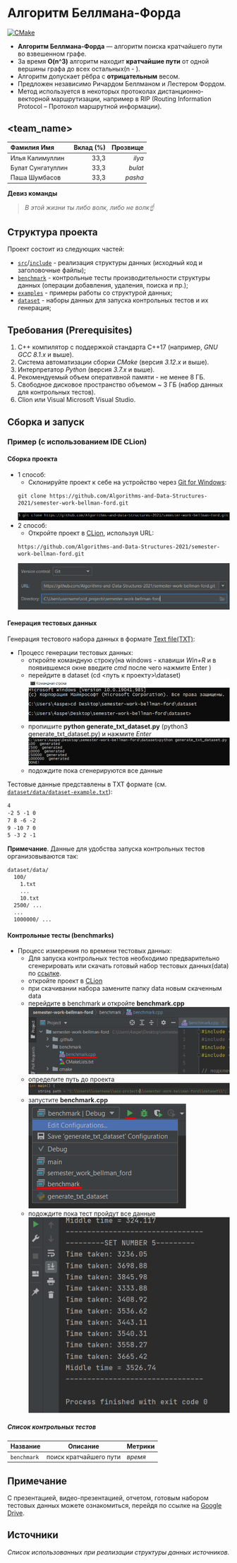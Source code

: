 # Алгоритм Беллмана-Форда

[![CMake](https://github.com/Algorithms-and-Data-Structures-2021/semester-work-bellman-ford/actions/workflows/cmake.yml/badge.svg)](https://github.com/Algorithms-and-Data-Structures-2021/semester-work-bellman-ford/actions/workflows/cmake.yml)


- **Алгоритм Беллмана-Форда** — алгоритм поиска кратчайшего пути во взвешенном графе.
- За время **O(n^3)** алгоритм находит **кратчайшие пути** от одной вершины графа до всех остальных(n - ).
- Алгоритм допускает рёбра с **отрицательным** весом.
- Предложен независимо Ричардом Беллманом и Лестером Фордом.
- Метод используется в некоторых протоколах дистанционно-векторной маршрутизации, например в RIP (Routing Information Protocol – Протокол маршрутной информации).

## <team_name>

| Фамилия Имя   | Вклад (%) | Прозвище              |
| :---          |   ---:    |  ---:                 |
| Илья Калимуллин   | 33,3        |  _ilya_               |
| Булат Сунгатуллин   | 33,3        |  _bulat_ |
| Паша Шумбасов   | 33,3        |  _pasha_         |

**Девиз команды**
> _В этой жизни ты либо волк, либо не волк☝_

## Структура проекта

Проект состоит из следующих частей:

- [`src`](src)/[`include`](include) - реализация структуры данных (исходный код и заголовочные файлы);
- [`benchmark`](benchmark) - контрольные тесты производительности структуры данных (операции добавления, удаления,
  поиска и пр.);
- [`examples`](examples) - примеры работы со структурой данных;
- [`dataset`](dataset) - наборы данных для запуска контрольных тестов и их генерация;

## Требования (Prerequisites)

1. С++ компилятор c поддержкой стандарта C++17 (например, _GNU GCC 8.1.x_ и выше).
2. Система автоматизации сборки _CMake_ (версия _3.12.x_ и выше).
3. Интерпретатор _Python_ (версия _3.7.x_ и выше).
4. Рекомендуемый объем оперативной памяти - не менее 8 ГБ.
5. Свободное дисковое пространство объемом ~ 3 ГБ (набор данных для контрольных тестов).
6. Clion или Visual Microsoft Visual Studio.

## Сборка и запуск

### Пример (с использованием IDE CLion)

#### Сборка проекта

- 1 способ:
  - Склонируйте проект к себе на устройство через [Git for Windows](https://gitforwindows.org/):
  ```shell
  git clone https://github.com/Algorithms-and-Data-Structures-2021/semester-work-bellman-ford.git
  ```
    ![picture](img/git_clone_1.png)
- 2 способ:
  - Откройте проект в [CLion](https://www.jetbrains.com/ru-ru/clion/), используя URL:
  ```shell
  https://github.com/Algorithms-and-Data-Structures-2021/semester-work-bellman-ford.git
  ```
    ![picture](img/git_clone_2.png)

#### Генерация тестовых данных

Генерация тестового набора данных в
формате [Text file(TXT)](https://en.wikipedia.org/wiki/Text_file):

- Процесс генерации тестовых данных:
  - откройте командную строку(на windows - клавиши *Win+R* и в появившемся окне введите *cmd* после чего нажмите Enter )
  - перейдите в dataset (cd <путь к проекту>\dataset) 
  ![picture](img/path_to_dataset.png)
  - пропишите **python generate_txt_dataset.py** (python3 generate_txt_dataset.py) и нажмите *Enter*
  ![picture](img/run_generation.png)
  - подождите пока сгенерируются все данные  

Тестовые данные представлены в TXT формате (см.
[`dataset/data/dataset-example.txt`](dataset/data/dataset-example.txt)):

```txt
4
-2 5 -1 0
7 8 -6 -2
9 -10 7 0
5 -3 2 -1
```

**Примечание**. Данные для удобства запуска контрольных тестов организовываются так:

```shell
dataset/data/
  100/
    1.txt
    ...
    10.txt
  2500/ ...
  ...
  1000000/ ...
``` 

#### Контрольные тесты (benchmarks)

- Процесс измерения по времени тестовых данных:
  - Для запуска контрольных тестов необходимо предварительно сгенерировать или скачать готовый набор тестовых данных(data) по [ссылке](https://drive.google.com/drive/folders/1W3m0elMq0heuOrXoonPwX7AwhUVgMf-9).
  - откройте проект в [CLion](https://www.jetbrains.com/ru-ru/clion/)  
  - при скачивании набора замените папку data новым скаченным data  
  - перейдите в benchmark и откройте **benchmark.cpp**  
  ![picture](img/open_benchmark.png)
  - определите путь до проекта  
  ![picture](img/path_to_project.png) 
  - запустите **benchmark.cpp**  
  ![picture](img/run_benchmark.png)
  - подождите пока тест пройдут все данные  
  ![picture](img/finish_benchmark.png)


##### Список контрольных тестов

| Название                  | Описание                                | Метрики         |
| :---                      | ---                                     | :---            |
| `benchmark`               | поиск кратчайшего пути                  | _время_         |


## Примечание  
С презентацией, видео-презентацией, отчетом, готовым набором тестовых данных можете ознакомиться, перейдя по ссылке на [Google Drive](https://drive.google.com/drive/folders/1PiHIfe6X6QVGhk4UvzKDSthmIEz3wM4r). 

## Источники

_Список использованных при реализации структуры данных источников._

